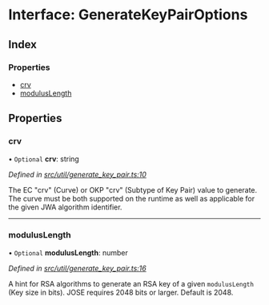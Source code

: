# Interface: GenerateKeyPairOptions

## Index

### Properties

* [crv](_util_generate_key_pair_.generatekeypairoptions.md#crv)
* [modulusLength](_util_generate_key_pair_.generatekeypairoptions.md#moduluslength)

## Properties

### crv

• `Optional` **crv**: string

*Defined in [src/util/generate_key_pair.ts:10](https://github.com/panva/jose/blob/v3.7.0/src/util/generate_key_pair.ts#L10)*

The EC "crv" (Curve) or OKP "crv" (Subtype of Key Pair) value to generate.
The curve must be both supported on the runtime as well as applicable for
the given JWA algorithm identifier.

___

### modulusLength

• `Optional` **modulusLength**: number

*Defined in [src/util/generate_key_pair.ts:16](https://github.com/panva/jose/blob/v3.7.0/src/util/generate_key_pair.ts#L16)*

A hint for RSA algorithms to generate an RSA key of a given `modulusLength`
(Key size in bits). JOSE requires 2048 bits or larger. Default is 2048.
